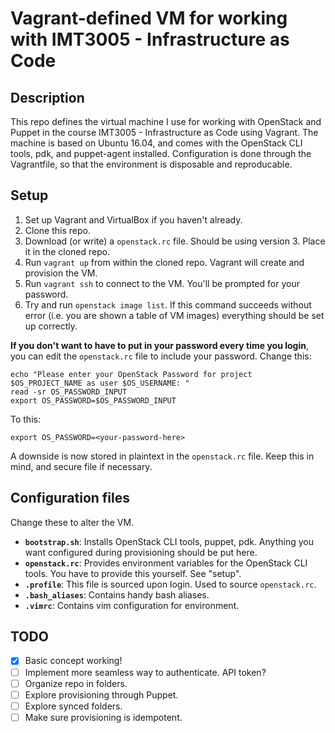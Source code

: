 # Vagrant-defined VM for working with IMT3005 - Infrastructure as Code

## Description

This repo defines the virtual machine I use for working with OpenStack and Puppet in the course IMT3005 - Infrastructure as Code using Vagrant. The machine is based on Ubuntu 16.04, and comes with the OpenStack CLI tools, pdk, and puppet-agent installed. Configuration is done through the Vagrantfile, so that the environment is disposable and reproducable.

## Setup

1. Set up Vagrant and VirtualBox if you haven't already.
1. Clone this repo.
1. Download (or write) a `openstack.rc` file. Should be using version 3. Place it in the cloned repo.
1. Run `vagrant up` from within the cloned repo. Vagrant will create and provision the VM.
1. Run `vagrant ssh` to connect to the VM. You'll be prompted for your password.
1. Try and run `openstack image list`. If this command succeeds without error (i.e. you are shown a table of VM images) everything should be set up correctly.

**If you don't want to have to put in your password every time you login**, you can edit the `openstack.rc` file to include your password. Change this:

```
echo "Please enter your OpenStack Password for project $OS_PROJECT_NAME as user $OS_USERNAME: "
read -sr OS_PASSWORD_INPUT
export OS_PASSWORD=$OS_PASSWORD_INPUT
```

To this:

```
export OS_PASSWORD=<your-password-here>
```

A downside is now stored in plaintext in the `openstack.rc` file. Keep this in mind, and secure file if necessary.

## Configuration files

Change these to alter the VM.

* **`bootstrap.sh`**: Installs OpenStack CLI tools, puppet, pdk. Anything you want configured during provisioning should be put here.
* **`openstack.rc`**: Provides environment variables for the OpenStack CLI tools. You have to provide this yourself. See "setup".
* **`.profile`**: This file is sourced upon login. Used to source `openstack.rc`.
* **`.bash_aliases`**: Contains handy bash aliases.
* **`.vimrc`**: Contains vim configuration for environment.

## TODO

- [x] Basic concept working!
- [ ] Implement more seamless way to authenticate. API token?
- [ ] Organize repo in folders.
- [ ] Explore provisioning through Puppet.
- [ ] Explore synced folders.
- [ ] Make sure provisioning is idempotent.
